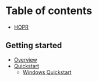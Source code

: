 # Table of contents

* [HOPR](README.md)

## Getting started

* [Overview](getting-started/overview.md)
* [Quickstart](getting-started/quickstart/README.md)
  * [Windows Quickstart](getting-started/quickstart/windows-quickstart.md)

